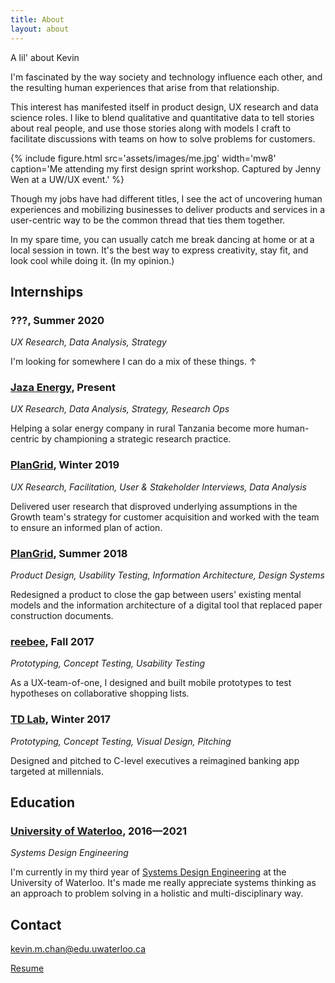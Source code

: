 ```yaml
---
title: About
layout: about
---
```

<section class="mw7 center mb4">
    <div class='f1-l f2-m f3 lh-title'>
		A lil' about Kevin
	</div>
</section>

I'm fascinated by the way society and technology influence each other, and the resulting human experiences that arise from that relationship. 

This interest has manifested itself in product design, UX research and data science roles. I like to blend qualitative and quantitative data to tell stories about real people, and use those stories along with models I craft to facilitate discussions with teams on how to solve problems for customers. 

{% include figure.html src='assets/images/me.jpg'
    width='mw8'
    caption='Me attending my first design sprint workshop. Captured by Jenny Wen at a UW/UX event.'
%}

Though my jobs have had different titles, I see the act of uncovering human experiences and mobilizing businesses to deliver products and services in a user-centric way to be the common thread that ties them together.

In my spare time, you can usually catch me break dancing at home or at a local session in town. It's the best way to express creativity, stay fit, and look cool while doing it. (In my opinion.)

## Internships

### ???, Summer 2020
*UX Research, Data Analysis, Strategy*

I'm looking for somewhere I can do a mix of these things. ↑

### [Jaza Energy](https://jazaenergy.com), Present
*UX Research, Data Analysis, Strategy, Research Ops*

Helping a solar energy company in rural Tanzania become more human-centric by championing a strategic research practice.

### [PlanGrid](http://plangrid.com/), Winter 2019
*UX Research, Facilitation, User & Stakeholder Interviews, Data Analysis*

Delivered user research that disproved underlying assumptions in the Growth team's strategy for customer acquisition and worked with the team to ensure an informed plan of action.

### [PlanGrid](https://plangrid.com/), Summer 2018
*Product Design, Usability Testing, Information Architecture, Design Systems*

Redesigned a product to close the gap between users' existing mental models and the information architecture of a digital tool that replaced paper construction documents.

### [reebee](https://reebee.com), Fall 2017
*Prototyping, Concept Testing, Usability Testing*

As a UX-team-of-one, I designed and built mobile prototypes to test hypotheses on collaborative shopping lists.

### [TD Lab](https://tdlab.io/), Winter 2017
*Prototyping, Concept Testing, Visual Design, Pitching*

Designed and pitched to C-level executives a reimagined banking app targeted at millennials.

## Education
### [University of Waterloo](https://uwaterloo.ca), 2016—2021
*Systems Design Engineering*

I'm currently in my third year of [Systems Design Engineering](https://uwaterloo.ca/systems-design-engineering/about-systems-design-engineering/what-systems-design-engineering) at the University of Waterloo. It's made me really appreciate systems thinking as an approach to problem solving in a holistic and multi-disciplinary way.

## Contact
[kevin.m.chan@edu.uwaterloo.ca](mailto:kevin.m.chan@uwaterloo.ca)

[Resume](assets/resume-kc.pdf)